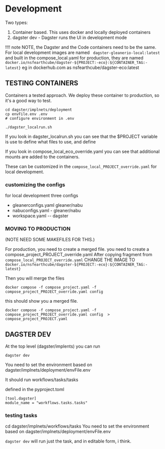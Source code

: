 # Development

Two types:

1) Container based. This uses docker and locally deployed containers
2) dagster dev   - Dagster runs the UI in development mode

!!!! note 
    NOTE, the Dagster and the Code containers need to be the same.
    For local development images are named ` dagster-gleanerio-local:latest`
    and built in the compose_local.yaml
    for production, they are named `docker.io/nsfearthcube/dagster-${PROJECT:-eco}:${CONTAINER_TAG:-latest}`
    eg in dockerhub.com as nsfearthcube/dagster-eco:latest


## TESTING CONTAINERS

Containers a tested approach. We deploy these container
to production, so it's a good way to test.

```
cd dagster/implnets/deployment
cp envFile.env .env
# configure environment in .env 

./dagster_localrun.sh

```

If you look in dagster_localrun.sh you can see that the 
$PROJECT variable is use to define what files to use, and define

If you look in compose_local_eco_override.yaml you can see that
additional mounts are added to the containers.

These can be customized in the  `compose_local_PROJECT_override.yaml` for local development.

### customizing the configs
for local development three configs

* gleanerconfigs.yaml gleaner/nabu
* nabuconfigs.yaml - gleaner/nabu
* workspace.yaml -- dagster


### MOVING TO PRODUCTION

(NOTE NEED SOME MAKEFILES FOR THIS.)

For production, you need to create a merged file.
you need to create a compose_project_PROJECT_override.yaml
After copying fragment from `compose_local_PROJECT_override.yaml`
CHANGE THE IMAGE TO `docker.io/nsfearthcube/dagster-${PROJECT:-eco}:${CONTAINER_TAG:-latest}`

Then you will merge the files

`docker compose -f compose_project.yaml -f compose_project_PROJECT_override.yaml config `

this should show you  a merged file.

`docker compose -f compose_project.yaml -f compose_project_PROJECT_override.yaml config  > compose_project_PROJECT.yaml `

## DAGSTER DEV


At the top level (dagster/implents) you can run 

`dagster dev`

You need to set the environment based on dagster/implnets/deployment/envFile.env

It should run workflows/tasks/tasks

defined in the pyproject.toml

```
[tool.dagster]
module_name = "workflows.tasks.tasks"
```

### testing tasks

cd dagster/implnets/workflows/tasks
You need to set the environment based on dagster/implnets/deployment/envFile.env

`dagster dev`
will run just the task, and in editable form, i think.
